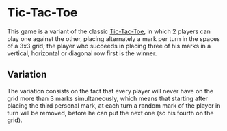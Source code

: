 # Tic-Tac-Toe

This game is a variant of the classic [Tic-Tac-Toe](https://en.wikipedia.org/wiki/Tic-tac-toe), in which 2 players can play one against the other, placing alternately a mark per turn in the spaces of a 3x3 grid; the player who succeeds in placing three of his marks in a vertical, horizontal or diagonal row first is the winner.

## Variation

The variation consists on the fact that every player will never have on the grid more than 3 marks simultaneously, which means that starting after placing the third personal mark, at each turn a random mark of the player in turn will be removed, before he can put the next one (so his fourth on the grid).